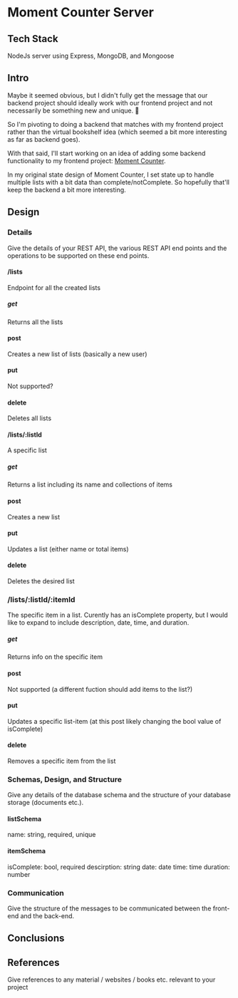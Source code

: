 # Moment Counter Server

## Tech Stack

NodeJs server using Express, MongoDB, and Mongoose

## Intro

Maybe it seemed obvious, but I didn't fully get the message that our backend project should ideally work with our frontend project and not necessarily be something new and unique. 🤦

So I'm pivoting to doing a backend that matches with my frontend project rather than the virtual bookshelf idea (which seemed a bit more interesting as far as backend goes).

With that said, I'll start working on an idea of adding some backend functionality to my frontend project: [Moment Counter](https://github.com/johndunstan/moment-counter).

In my original state design of Moment Counter, I set state up to handle multiple lists with a bit data than complete/notComplete. So hopefully that'll keep the backend a bit more interesting.

## Design

### Details

Give the details of your REST API, the various REST API end points and the operations to be supported on these end points.

#### /lists

Endpoint for all the created lists

##### get

Returns all the lists

#### post

Creates a new list of lists (basically a new user)

#### put

Not supported?

#### delete

Deletes all lists

#### /lists/:listId

A specific list

##### get

Returns a list including its name and collections of items

#### post

Creates a new list

#### put

Updates a list (either name or total items)

#### delete

Deletes the desired list

### /lists/:listId/:itemId

The specific item in a list. Curently has an isComplete property, but I would like to expand to include description, date, time, and duration.

##### get

Returns info on the specific item

#### post

Not supported (a different fuction should add items to the list?)

#### put

Updates a specific list-item (at this post likely changing the bool value of isComplete)

#### delete

Removes a specific item from the list

### Schemas, Design, and Structure

Give any details of the database schema and the structure of your database storage (documents etc.).

#### listSchema

name: string, required, unique

#### itemSchema

isComplete: bool, required
descirption: string
date: date
time: time
duration: number

### Communication

Give the structure of the messages to be communicated between the front-end and the back-end.

## Conclusions

## References

Give references to any material / websites / books etc. relevant to your project
